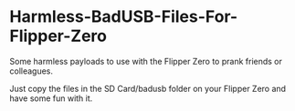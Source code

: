 # Harmless-BadUSB-Files-For-Flipper-Zero
Some harmless payloads to use with the Flipper Zero to prank friends or colleagues.


Just copy the files in the SD Card/badusb folder on your Flipper Zero and have some fun with it.
